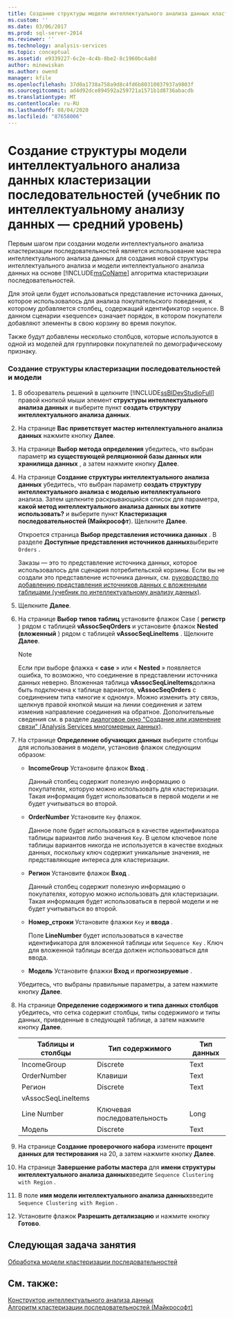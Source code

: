 ```yaml
---
title: Создание структуры модели интеллектуального анализа данных кластеризации последовательностей (учебник по интеллектуальному анализу данных — средний уровень) | Документация Майкрософт
ms.custom: ''
ms.date: 03/06/2017
ms.prod: sql-server-2014
ms.reviewer: ''
ms.technology: analysis-services
ms.topic: conceptual
ms.assetid: e9339227-6c2e-4c4b-8be2-8c1960bc4a8d
author: minewiskan
ms.author: owend
manager: kfile
ms.openlocfilehash: 37d0a1738a758a9d8c4fd6b80310037937a9803f
ms.sourcegitcommit: ad4d92dce894592a259721a1571b1d8736abacdb
ms.translationtype: MT
ms.contentlocale: ru-RU
ms.lasthandoff: 08/04/2020
ms.locfileid: "87658006"
---
```

# <a name="creating-a-sequence-clustering-mining-model-structure-intermediate-data-mining-tutorial"></a>Создание структуры модели интеллектуального анализа данных кластеризации последовательностей (учебник по интеллектуальному анализу данных — средний уровень)
  Первым шагом при создании модели интеллектуального анализа кластеризации последовательностей является использование мастера интеллектуального анализа данных для создания новой структуры интеллектуального анализа и модели интеллектуального анализа данных на основе [!INCLUDE[msCoName](../includes/msconame-md.md)] алгоритма кластеризации последовательностей.  
  
 Для этой цели будет использоваться представление источника данных, которое использовалось для анализа покупательского поведения, к которому добавляется столбец, содержащий идентификатор `sequence`. В данном сценарии «sequence» означает порядок, в котором покупатели добавляют элементы в свою корзину во время покупок.  
  
 Также будут добавлены несколько столбцов, которые используются в одной из моделей для группировки покупателей по демографическому признаку.  
  
### <a name="to-create-a-sequence-clustering-structure-and-model"></a>Создание структуры кластеризации последовательностей и модели  
  
1.  В обозреватель решений в щелкните [!INCLUDE[ssBIDevStudioFull](../includes/ssbidevstudiofull-md.md)] правой кнопкой мыши элемент **структуры интеллектуального анализа данных** и выберите пункт **создать структуру интеллектуального анализа данных**.  
  
2.  На странице **Вас приветствует мастер интеллектуального анализа данных** нажмите кнопку **Далее**.  
  
3.  На странице **Выбор метода определения** убедитесь, что выбран параметр **из существующей реляционной базы данных или хранилища данных** , а затем нажмите кнопку **Далее**.  
  
4.  На странице **Создание структуры интеллектуального анализа данных** убедитесь, что выбран параметр **создать структуру интеллектуального анализа с моделью интеллектуального** анализа. Затем щелкните раскрывающийся список для параметра, **какой метод интеллектуального анализа данных вы хотите использовать?** и выберите пункт **Кластеризация последовательностей (Майкрософт**). Щелкните **Далее**.  
  
     Откроется страница **Выбор представления источника данных** . В разделе **Доступные представления источников данных**выберите `Orders` .  
  
     Заказы — это то представление источника данных, которое использовалось для сценария потребительской корзины. Если вы не создали это представление источника данных, см. [руководство по добавлению представления источников данных с вложенными таблицами &#40;учебник по интеллектуальному анализу данных&#41;](../../2014/tutorials/adding-a-data-source-view-with-nested-tables-intermediate-data-mining-tutorial.md).  
  
5.  Щелкните **Далее**.  
  
6.  На странице **Выбор типов таблиц** установите флажок Case ( **регистр** ) рядом с таблицей **vAssocSeqOrders** и установите флажок **Nested (вложенный** ) рядом с таблицей **vAssocSeqLineItems** . Щелкните **Далее**.  
  
    > [!NOTE]  
    >  Если при выборе флажка « **case** » или « **Nested** » появляется ошибка, то возможно, что соединение в представлении источника данных неверно. Вложенная таблица **vAssocSeqLineItems**должна быть подключена к таблице вариантов, **vAssocSeqOrders** с соединением типа «многие к одному». Можно изменить эту связь, щелкнув правой кнопкой мыши на линии соединения и затем изменив направление соединения на обратное. Дополнительные сведения см. в разделе [диалоговое окно "Создание или изменение связи" &#40;Analysis Services многомерных данных&#41;](../../2014/analysis-services/create-or-edit-relationship-dialog-box-analysis-services-multidimensional-data.md).  
  
7.  На странице **Определение обучающих данных** выберите столбцы для использования в модели, установив флажок следующим образом:  
  
    -   **IncomeGroup** Установите флажок **Вход** .  
  
         Данный столбец содержит полезную информацию о покупателях, которую можно использовать для кластеризации. Такая информация будет использоваться в первой модели и не будет учитываться во второй.  
  
    -   **OrderNumber** Установите `Key` флажок.  
  
         Данное поле будет использоваться в качестве идентификатора таблицы вариантов либо значения `Key`. В целом ключевое поле таблицы вариантов никогда не используется в качестве входных данных, поскольку ключ содержит уникальные значения, не представляющие интереса для кластеризации.  
  
    -   **Регион** Установите флажок **Вход** .  
  
         Данный столбец содержит полезную информацию о покупателях, которую можно использовать для кластеризации. Такая информация будет использоваться в первой модели и не будет учитываться во второй.  
  
    -   **Номер_строки** Установите флажки `Key` и **ввода** .  
  
         Поле **LineNumber** будет использоваться в качестве идентификатора для вложенной таблицы или `Sequence Key` . Ключ для вложенной таблицы всегда должен использоваться для ввода.  
  
    -   **Модель** Установите флажки **Вход** и **прогнозируемые** .  
  
     Убедитесь, что выбраны правильные параметры, а затем нажмите кнопку **Далее**.  
  
8.  На странице **Определение содержимого и типа данных столбцов** убедитесь, что сетка содержит столбцы, типы содержимого и типы данных, приведенные в следующей таблице, а затем нажмите кнопку **Далее**.  
  
    |Таблицы и столбцы|Тип содержимого|Тип данных|  
    |---------------------|------------------|---------------|  
    |IncomeGroup|Discrete|Text|  
    |OrderNumber|Клавиши|Text|  
    |Регион|Discrete|Text|  
    |vAssocSeqLineItems|||  
    |Line Number|Ключевая последовательность|Long|  
    |Модель|Discrete|Text|  
  
9. На странице **Создание проверочного набора** измените **процент данных для тестирования** на 20, а затем нажмите кнопку **Далее**.  
  
10. На странице **Завершение работы мастера** для **имени структуры интеллектуального анализа данных**введите `Sequence Clustering with Region` .  
  
11. В поле **имя модели интеллектуального анализа данных**введите `Sequence Clustering with Region` .  
  
12. Установите флажок **Разрешить детализацию** и нажмите кнопку **Готово**.  
  
## <a name="next-task-in-lesson"></a>Следующая задача занятия  
 [Обработка модели кластеризации последовательностей](../../2014/tutorials/processing-the-sequence-clustering-model.md)  
  
## <a name="see-also"></a>См. также:  
 [Конструктор интеллектуального анализа данных](../../2014/analysis-services/data-mining/data-mining-designer.md)   
 [Алгоритм кластеризации последовательностей (Майкрософт)](../../2014/analysis-services/data-mining/microsoft-sequence-clustering-algorithm.md)  
  
  
